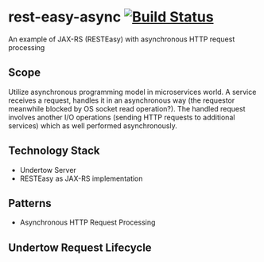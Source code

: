 # rest-easy-async [![Build Status](https://www.travis-ci.org/maximkir/rest-easy-async.svg?branch=master)](https://www.travis-ci.org/maximkir/rest-easy-async)
An example of JAX-RS (RESTEasy) with asynchronous HTTP request processing


## Scope

Utilize asynchronous programming model in microservices world. 
A service receives a request, handles it in an asynchronous way (the requestor meanwhile blocked by OS socket read operation?).
The handled request involves another I/O operations (sending HTTP requests to additional services) which as well performed asynchronously.

## Technology Stack
- Undertow Server
- RESTEasy as JAX-RS implementation

## Patterns
- Asynchronous HTTP Request Processing

## Undertow Request Lifecycle


